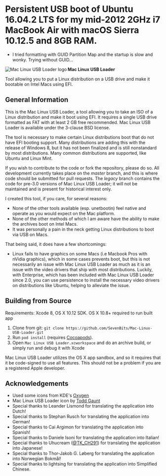 # Persistent USB boot of Ubuntu 16.04.2 LTS for my mid-2012 2GHz i7 MacBook Air with macOS Sierra 10.12.5 and 8GB RAM.
- I tried formatting with GUID Partition Map and the startup is slow and wonky. Trying without GUID...

<img src="https://github.com/SevenBits/Mac-Linux-USB-Loader/blob/master/Mac-Linux-USB-Loader/Images.xcassets/AppIcon.appiconset/icon_128x128.png?raw=true" alt="Mac Linux USB Loader logo" align="left"/>
<p align="left"><b>Mac Linux USB Loader</b></p>

Tool allowing you to put a Linux distribution on a USB drive and make it bootable on Intel Macs using EFI.

General Information
-------------------

This is the Mac Linux USB Loader, a tool allowing you to take an ISO of a Linux distribution and make it boot using EFI. It requires a single USB drive formatted as FAT with at least 2 GB free recommended. Mac Linux USB Loader is available under the 3-clause BSD license.

The tool is necessary to make certain Linux distributions boot that do not have EFI booting support. Many distributions are adding this with the release of Windows 8, but it has not been finalized and is still nonstandard by most distributions. Many common distributions are supported, like Ubuntu and Linux Mint.

If you wish to contribute to the code or fork the repository, please do so. All development currently takes place on the _master_ branch, and this is where code should be submitted for pull requests. The _legacy_ branch contains the code for pre-3.0 versions of Mac Linux USB Loader; it will not be maintained and is present for historical interest only.

I created this tool, if you care, for several reasons:

- None of the other tools available (esp. unetbootin) feel native and operate as you would expect on the Mac platform.
- None of the other methods of which I am aware have the ability to make the archives boot on Intel Macs.
- It was personally a pain in the neck getting Linux distributions to boot via USB on Macs.

That being said, it does have a few shortcomings:

- Linux fails to have graphics on some Macs (i.e Macbook Pros with nVidia graphics), which in some cases prevents boot, but this is not necessarily an issue with Mac Linux USB Loader as much as it is an issue with the video drivers that ship with most distributions. Luckily, with Enterprise, which has been included with Mac Linux USB Loader since 2.0, you can use persistence to install the necessary video drivers on distributions like Ubuntu, helping to alleviate the issue.

Building from Source
--------------------
Requirements: Xcode 8, OS X 10.12 SDK. OS X 10.8+ required to run built app

1. Clone from git:
    `git clone https://github.com/SevenBits/Mac-Linux-USB-Loader.git`
1. Run `pod install` (requires [Cocoapods](http://cocoapods.org)).
1. Open `Mac Linux USB Loader.xcworkspace` and do an archive build, or simply run and debug it with Xcode

Mac Linux USB Loader utilizes the OS X app sandbox, and so it requires that it be code-signed to use all features. This should not be a problem if you are a registered Apple developer.

Acknowledgements
----------------

- Used some icons from KDE's [Oxygen](http://www.oxygen-icons.org/)
- Mac Linux USB Loader icon by [Todd Gaunt](http://toddgaunt.com)
- Special thanks to Leander Lismond for translating the application into Dutch!
- Special thanks to Stephan Rusch for translating the application into German!
- Special thanks to Cai Argimon for translating the application into Spanish!
- Special thanks to Daniele Isoni for translating the application into Italian!
- Special thanks to Uhucream ([@TK_CH291](https://twitter.com/@TK_CH291)) for translating the application into Japanese!
- Special thanks to Thor-Jakob G. Løberg for translating the application into Norwegian Bokmål!
- Special thanks to lightsing for translating the application into Simplified Chinese.
